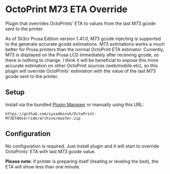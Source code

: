 # OctoPrint M73 ETA Override

Plugin that overrides OctoPrints’ ETA to values from the last M73 gcode sent to the printer.

As of Sli3cr Prusa Edition version 1.41.0, M73 gcode injecting is supported to the generate accurate gcode estimations. M73 estimations works a much better for Prusa printers than the normal OctoPrint ETA estimator. Currently, M73 is displayed on the Prusa LCD immediately after receiving gcode, so there is nothing to change. I think it will be beneficial to expose this more accurate estimation on other OctoPrint sources (web/mobile etc), so this plugin will override OctoPrints’ estimation with the value of the last M73 gcode sent to the printer.

## Setup

Install via the bundled [Plugin Manager](https://github.com/foosel/OctoPrint/wiki/Plugin:-Plugin-Manager)
or manually using this URL:

    https://github.com/sysadminsh/OctoPrint-M73ETAOverride/archive/master.zip


## Configuration

No configuration is required. Just install plugin and it will start to override OctoPrints’ ETA with last M73 gcode value.

**Please note**: if printer is preparing itself (heating or leveling the bed), the ETA will show less than one minute.
